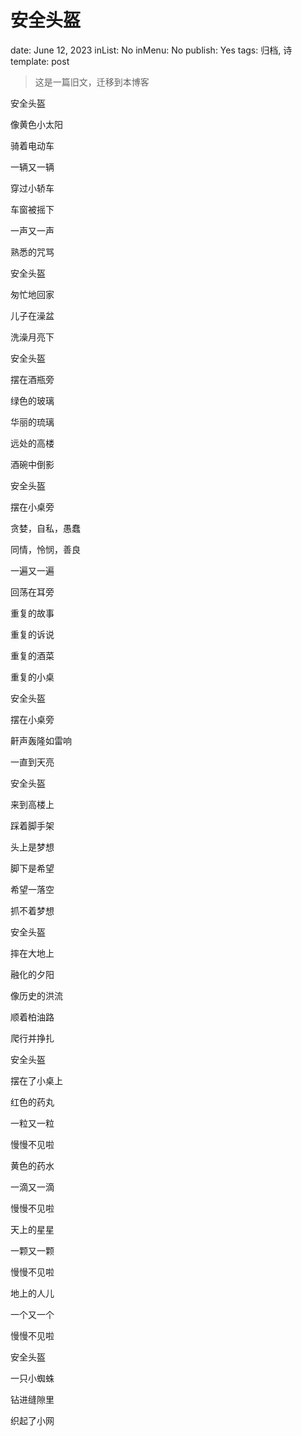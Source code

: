 # 安全头盔

date: June 12, 2023
inList: No
inMenu: No
publish: Yes
tags: 归档, 诗
template: post

> 这是一篇旧文，迁移到本博客
> 

安全头盔

像黄色小太阳

骑着电动车

一辆又一辆

穿过小轿车

车窗被摇下

一声又一声

熟悉的咒骂

安全头盔

匆忙地回家

儿子在澡盆

洗澡月亮下

安全头盔

摆在酒瓶旁

绿色的玻璃

华丽的琉璃

远处的高楼

酒碗中倒影

安全头盔

摆在小桌旁

贪婪，自私，愚蠢

同情，怜悯，善良

一遍又一遍

回荡在耳旁

重复的故事

重复的诉说

重复的酒菜

重复的小桌

安全头盔

摆在小桌旁

鼾声轰隆如雷响

一直到天亮

安全头盔

来到高楼上

踩着脚手架

头上是梦想

脚下是希望

希望一落空

抓不着梦想

安全头盔

摔在大地上

融化的夕阳

像历史的洪流

顺着柏油路

爬行并挣扎

安全头盔

摆在了小桌上

红色的药丸

一粒又一粒

慢慢不见啦

黄色的药水

一滴又一滴

慢慢不见啦

天上的星星

一颗又一颗

慢慢不见啦

地上的人儿

一个又一个

慢慢不见啦

安全头盔

一只小蜘蛛

钻进缝隙里

织起了小网